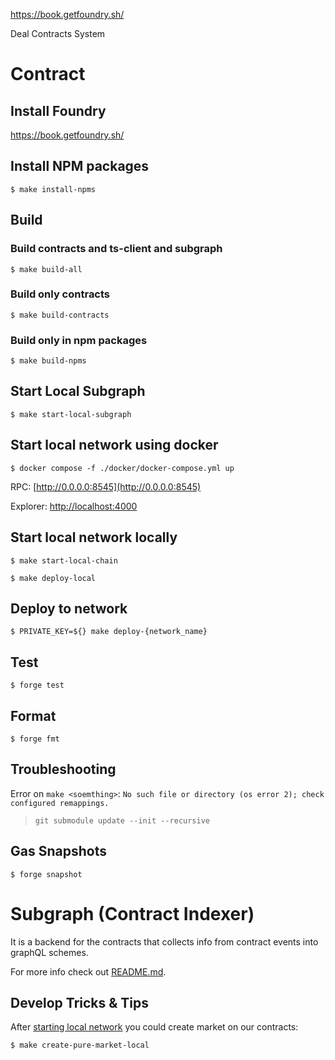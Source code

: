 https://book.getfoundry.sh/

Deal Contracts System

# Contract
## Install Foundry

https://book.getfoundry.sh/

## Install NPM packages

```shell
$ make install-npms
```

## Build

### Build contracts and ts-client and subgraph

```shell
$ make build-all
```

### Build only contracts

```shell
$ make build-contracts
```

### Build only in npm packages

```shell
$ make build-npms
```

## Start Local Subgraph

```shell
$ make start-local-subgraph
```

## Start local network using docker

```shell
$ docker compose -f ./docker/docker-compose.yml up
```

RPC: [http://0.0.0.0:8545](http://0.0.0.0:8545)

Explorer: [http://localhost:4000](http://localhost:4000)

## Start local network locally

```shell
$ make start-local-chain
```

```shell
$ make deploy-local
```

## Deploy to network

```shell
$ PRIVATE_KEY=${} make deploy-{network_name}
```

## Test

```shell
$ forge test
```

## Format

```shell
$ forge fmt
```

## Troubleshooting

Error on `make <soemthing>`: `No such file or directory (os error 2); check configured remappings.`

> `git submodule update --init --recursive`

## Gas Snapshots

```shell
$ forge snapshot
```

# Subgraph (Contract Indexer)
It is a backend for the contracts that collects info from contract events into graphQL schemes.

For more info check out [README.md](subgraph/README.md).

## Develop Tricks & Tips
After [starting local network](#start-local-network-locally) you could create market on our contracts:

```shell
$ make create-pure-market-local
```
